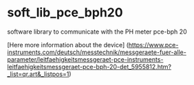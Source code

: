 # soft_lib_pce_bph20
software library to communicate with the PH meter pce-bph 20

[Here more information about the device] (https://www.pce-instruments.com/deutsch/messtechnik/messgeraete-fuer-alle-parameter/leitfaehigkeitsmessgeraet-pce-instruments-leitfaehigkeitsmessgeraet-pce-bph-20-det_5955812.htm?_list=qr.art&_listpos=1)

